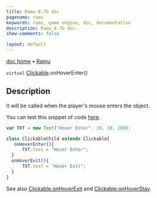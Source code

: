 ```yaml
---
title: Ramu 0.7b doc
pagename: ramu
keywords: ramu, game engine, doc, documentation
description: Ramu 0.7b doc.
show-comments: false

layout: default
---
```

[doc home](home) &#8226; [Ramu](../)  

``virtual`` [Clickable](Clickable).onHoverEnter()   

## Description
It will be called when the player's mouse enters the object.  

You can test this snippet of code [here](https://hermespasser.github.io/p/ramu/tryramu/?var%20TXT%20=%20new%20Text(%22Hover%20Enter%22,%2010,%2010,%20200);%0A%0Aclass%20ClickableChild%20extends%20Clickable%7B%0A%20%20%20onHoverEnter()%7B%0A%20%20%20%20%20%20TXT.text%20=%20%22Hover%20Enter%22;%0A%20%20%7D%0A%20%20onHoverExit()%7B%0A%20%20%20%20%20%20TXT.text%20=%20%22Hover%20Exit%22;%0A%20%20%7D%0A%20%20onClick()%7B%0A%20%20%20%20%20%20%20%20%20%20TXT.text%20=%20%22...%22;%0A%20%20%7D%0A%7D%0A%0Alet%20c%20=%20new%20ClickableChild(200,%20200,%20100,%20100);%0ARamu.init();).
```javascript
var TXT = new Text("Hover Enter", 10, 10, 200);

class ClickableChild extends Clickable{
   onHoverEnter(){
      TXT.text = "Hover Enter";
  }
  onHoverExit(){
      TXT.text = "Hover Exit";
  }
}
``` 
See also [Clickable.onHoverExit](Clickable.onHoverExit) and [Clickable.onHoverStay](Clickable.onHoverStay).